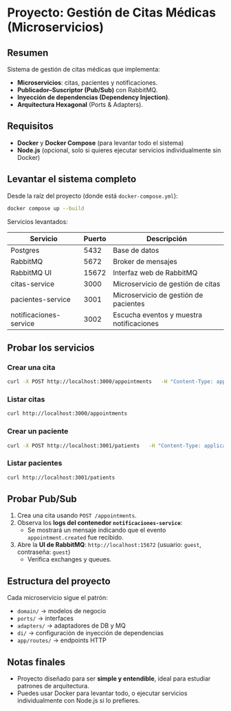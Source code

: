 # Proyecto: Gestión de Citas Médicas (Microservicios)

## Resumen
Sistema de gestión de citas médicas que implementa:

- **Microservicios**: citas, pacientes y notificaciones.
- **Publicador–Suscriptor (Pub/Sub)** con RabbitMQ.
- **Inyección de dependencias (Dependency Injection)**.
- **Arquitectura Hexagonal** (Ports & Adapters).



## Requisitos

- **Docker** y **Docker Compose** (para levantar todo el sistema)
- **Node.js** (opcional, solo si quieres ejecutar servicios individualmente sin Docker)



## Levantar el sistema completo

Desde la raíz del proyecto (donde está `docker-compose.yml`):

```bash
docker compose up --build
```

Servicios levantados:

| Servicio | Puerto | Descripción |
|----------|-------|-------------|
| Postgres | 5432  | Base de datos |
| RabbitMQ | 5672  | Broker de mensajes |
| RabbitMQ UI | 15672 | Interfaz web de RabbitMQ |
| citas-service | 3000 | Microservicio de gestión de citas |
| pacientes-service | 3001 | Microservicio de gestión de pacientes |
| notificaciones-service | 3002 | Escucha eventos y muestra notificaciones |



## Probar los servicios

### Crear una cita
```bash
curl -X POST http://localhost:3000/appointments   -H "Content-Type: application/json"   -d '{"patientName":"Juan Perez","doctor":"Dra. Ruiz","scheduledAt":"2025-10-05T10:00:00Z"}'
```

### Listar citas
```bash
curl http://localhost:3000/appointments
```

### Crear un paciente
```bash
curl -X POST http://localhost:3001/patients   -H "Content-Type: application/json"   -d '{"name":"Juan Perez","email":"juan@mail.com"}'
```

### Listar pacientes
```bash
curl http://localhost:3001/patients
```



## Probar Pub/Sub

1. Crea una cita usando `POST /appointments`.
2. Observa los **logs del contenedor `notificaciones-service`**:
   - Se mostrará un mensaje indicando que el evento `appointment.created` fue recibido.
3. Abre la **UI de RabbitMQ**: `http://localhost:15672` (usuario: `guest`, contraseña: `guest`)
   - Verifica exchanges y queues.



## Estructura del proyecto

Cada microservicio sigue el patrón:

- `domain/` → modelos de negocio
- `ports/` → interfaces
- `adapters/` → adaptadores de DB y MQ
- `di/` → configuración de inyección de dependencias
- `app/routes/` → endpoints HTTP


## Notas finales

- Proyecto diseñado para ser **simple y entendible**, ideal para estudiar patrones de arquitectura.
- Puedes usar Docker para levantar todo, o ejecutar servicios individualmente con Node.js si lo prefieres.
